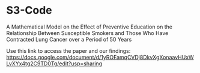 # S3-Code
A Mathematical Model on the Effect of Preventive Education on the Relationship Between  Susceptible Smokers and Those Who Have Contracted  Lung Cancer over a Period of 50 Years

Use this link to access the paper and our findings:
https://docs.google.com/document/d/1yROFamqCVDj8DkvXgXonaavHUxWLvXYx4tg2C9TD0Tg/edit?usp=sharing
